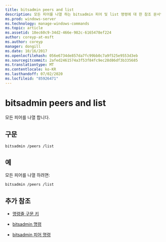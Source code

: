 ```yaml
---
title: bitsadmin peers and list
description: 모든 피어를 나열 하는 bitsadmin 피어 및 list 명령에 대 한 참조 문서입니다.
ms.prod: windows-server
ms.technology: manage-windows-commands
ms.topic: article
ms.assetid: 18ec60c9-34d2-466e-982c-6165478ef224
author: coreyp-at-msft
ms.author: coreyp
manager: dongill
ms.date: 10/16/2017
ms.openlocfilehash: 056e6734de857da7fc99bb0c7a9f525e9553d3eb
ms.sourcegitcommit: 2afed2461574a3f53f84fc9ec28d86df3b335685
ms.translationtype: MT
ms.contentlocale: ko-KR
ms.lasthandoff: 07/02/2020
ms.locfileid: "85926471"
---
```

# <a name="bitsadmin-peers-and-list"></a>bitsadmin peers and list

모든 피어를 나열 합니다.

## <a name="syntax"></a>구문

```
bitsadmin /peers /list
```

## <a name="examples"></a>예

모든 피어를 나열 하려면:

```
bitsadmin /peers /list
```

## <a name="additional-references"></a>추가 참조

- [명령줄 구문 키](command-line-syntax-key.md)

- [bitsadmin 명령](bitsadmin.md)

- [bitsadmin 피어 명령](bitsadmin-peers.md)
